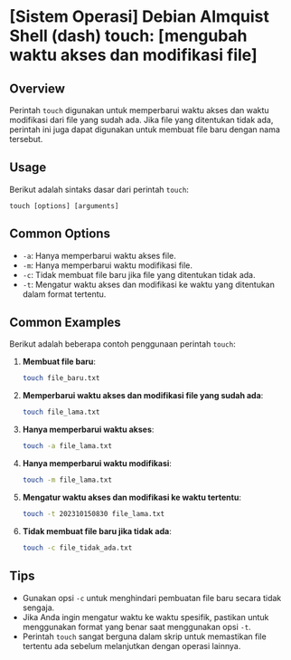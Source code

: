 # [Sistem Operasi] Debian Almquist Shell (dash) touch: [mengubah waktu akses dan modifikasi file]

## Overview
Perintah `touch` digunakan untuk memperbarui waktu akses dan waktu modifikasi dari file yang sudah ada. Jika file yang ditentukan tidak ada, perintah ini juga dapat digunakan untuk membuat file baru dengan nama tersebut.

## Usage
Berikut adalah sintaks dasar dari perintah `touch`:

```
touch [options] [arguments]
```

## Common Options
- `-a`: Hanya memperbarui waktu akses file.
- `-m`: Hanya memperbarui waktu modifikasi file.
- `-c`: Tidak membuat file baru jika file yang ditentukan tidak ada.
- `-t`: Mengatur waktu akses dan modifikasi ke waktu yang ditentukan dalam format tertentu.

## Common Examples
Berikut adalah beberapa contoh penggunaan perintah `touch`:

1. **Membuat file baru**:
   ```bash
   touch file_baru.txt
   ```

2. **Memperbarui waktu akses dan modifikasi file yang sudah ada**:
   ```bash
   touch file_lama.txt
   ```

3. **Hanya memperbarui waktu akses**:
   ```bash
   touch -a file_lama.txt
   ```

4. **Hanya memperbarui waktu modifikasi**:
   ```bash
   touch -m file_lama.txt
   ```

5. **Mengatur waktu akses dan modifikasi ke waktu tertentu**:
   ```bash
   touch -t 202310150830 file_lama.txt
   ```

6. **Tidak membuat file baru jika tidak ada**:
   ```bash
   touch -c file_tidak_ada.txt
   ```

## Tips
- Gunakan opsi `-c` untuk menghindari pembuatan file baru secara tidak sengaja.
- Jika Anda ingin mengatur waktu ke waktu spesifik, pastikan untuk menggunakan format yang benar saat menggunakan opsi `-t`.
- Perintah `touch` sangat berguna dalam skrip untuk memastikan file tertentu ada sebelum melanjutkan dengan operasi lainnya.